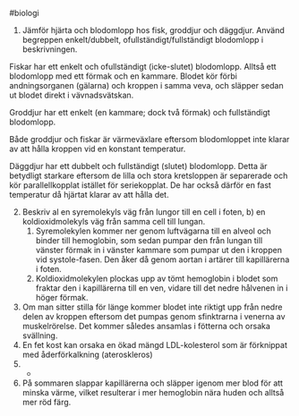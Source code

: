 #biologi 

1. Jämför hjärta och blodomlopp hos fisk, groddjur och däggdjur. Använd begreppen enkelt/dubbelt, ofullständigt/fullständigt blodomlopp i beskrivningen.

Fiskar har ett enkelt och ofullständigt (icke-slutet) blodomlopp. Alltså ett blodomlopp med ett förmak och en kammare. Blodet kör förbi andningsorganen (gälarna) och kroppen i samma veva, och släpper sedan ut blodet direkt i vävnadsvätskan.

Groddjur har ett enkelt (en kammare; dock två förmak) och fullständigt blodomlopp.

Både groddjur och fiskar är värmeväxlare eftersom blodomloppet inte klarar av att hålla kroppen vid en konstant temperatur.


Däggdjur har ett dubbelt och fullständigt (slutet) blodomlopp. Detta är betydligt starkare eftersom de lilla och stora kretsloppen är separerade och kör parallellkopplat istället för seriekopplat. De har också därför en fast temperatur då hjärtat klarar av att hålla det.

2. Beskriv al en syremolekyls väg från lungor till en cell i foten, b) en koldioxidmolekyls väg från samma cell till lungan.
	1. Syremolekylen kommer ner genom luftvägarna till en alveol och binder till hemoglobin, som sedan pumpar den från lungan till vänster förmak in i vänster kammare som pumpar ut den i kroppen vid systole-fasen. Den åker då genom aortan i artärer till kapillärerna i foten.
	2. Koldioxidmolekylen plockas upp av tömt hemoglobin i blodet som fraktar den i kapillärerna till en ven, vidare till det nedre hålvenen in i höger förmak.
3. Om man sitter stilla för länge kommer blodet inte riktigt upp från nedre delen av kroppen eftersom det pumpas genom sfinktrarna i venerna av muskelrörelse. Det kommer således ansamlas i fötterna och orsaka svällning.
4. En fet kost kan orsaka en ökad mängd LDL-kolesterol som är förknippat med åderförkalkning (ateroskleros)
5. -
6. På sommaren slappar kapillärerna och släpper igenom mer blod för att minska värme, vilket resulterar i mer hemoglobin nära huden och alltså mer röd färg.
